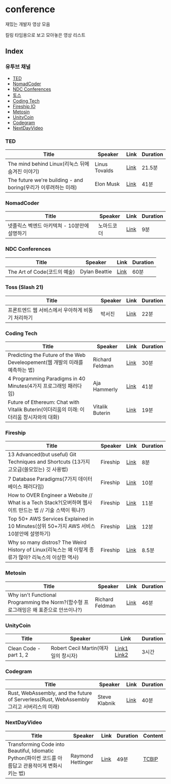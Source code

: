 # conference
재밌는 개발자 영상 모음

킬링 타임용으로 보고 모아놓은 영상 리스트

## Index 
### 유투브 채널
 - [TED](#TED)
 - [NomadCoder](#NomadCoder)
 - [NDC Conferences](#NDC-Conferences)
 - [토스](#Toss)
 - [Coding Tech](#Coding-Tech)
 - [Fireship IO](#Fireship-IO)
 - [Metosin](#Metosin)
 - [UnityCoin](#UnityCoin)
 - [Codegram](#Codegram)
 - [NextDayVideo](#NextDayVideo)

### TED
| Title | Speaker | Link | Duration |
| ----- | ------- | ---- | -------- |
| The mind behind Linux(리눅스 뒤에 숨겨진 이야기) | Linus Tovalds | [Link](https://www.youtube.com/watch?v=o8NPllzkFhE) | 21.5분 |
| The future we're building - and boring(우리가 이루려하는 미래) | Elon Musk | [Link](https://www.youtube.com/watch?v=zIwLWfaAg-8) | 41분 |

### NomadCoder
| Title | Speaker | Link | Duration |
| ----- | ------- | ---- | -------- |
| 넷플릭스 벡엔드 아키텍쳐 - 10분만에 설명하기 | 노마드코더 | [Link](https://www.youtube.com/watch?v=_DDkSF5TvEU) | 9분 |

### NDC Conferences
| Title | Speaker | Link | Duration |
| ----- | ------- | ---- | -------- |
| The Art of Code(코드의 예술) | Dylan Beattie | [Link](https://www.youtube.com/watch?v=6avJHaC3C2U&t=5s) | 60분 |


### Toss (Slash 21)
| Title | Speaker | Link | Duration |
| ----- | ------- | ---- | -------- |
| 프론트엔드 웹 서비스에서 우아하게 비동기 처리하기 | 박서진 | [Link](https://www.youtube.com/watch?v=FvRtoViujGg) | 22분 |

### Coding Tech
| Title | Speaker | Link | Duration |
| ----- | ------- | ---- | -------- |
| Predicting the Future of the Web Develeopement(웹 개발의 미래를 예측하는 법) | Richard Feldman | [Link](https://www.youtube.com/watch?v=24tQRwIRP_w) | 30분 |
| 4 Programming Paradigms in 40 Minutes(4가지 프로그래밍 패러다임) | Aja Hammerly | [Link](https://www.youtube.com/watch?v=cgVVZMfLjEI) | 41분 |
| Future of Ethereum: Chat with Vitalik Buterin(이더리움의 미래: 이더리움 창시자와의 대화) | Vitalik Buterin | [Link](https://www.youtube.com/watch?v=TjYYMrY3Tis) | 19분 |

### Fireship
| Title | Speaker | Link | Duration |
| ----- | ------- | ---- | -------- |
| 13 Advanced(but useful) Git Techniques and Shortcuts (13가지 고오급(쓸모있는) 깃 사용법) | Fireship | [Link](https://www.youtube.com/watch?v=ecK3EnyGD8o) | 8분 |
| 7 Database Paradigms(7가지 데이터베이스 패러다임) | Fireship | [Link](https://www.youtube.com/watch?v=W2Z7fbCLSTw) | 10분 |
| How to OVER Engineer a Website // What is a Tech Stack?(오버하며 웹사이트 만드는 법 // 기술 스택이 뭐냐?) | Fireship | [Link](https://www.youtube.com/watch?v=Sxxw3qtb3_g) | 11분 |
| Top 50+ AWS Services Explained in 10 Minutes(상위 50+가지 AWS 서비스 10분안에 설명하기) | Fireship | [Link](https://www.youtube.com/watch?v=JIbIYCM48to) | 12분 |
| Why so many distros? The Weird History of Linux(리눅스는 왜 이렇게 종류가 많아? 리눅스의 이상한 역사) | Fireship | [Link](https://www.youtube.com/watch?v=ShcR4Zfc6Dw&t=390s) | 8.5분

### Metosin
| Title | Speaker | Link | Duration |
| ----- | ------- | ---- | -------- |
| Why isn't Functional Programming the Norm?(함수형 프로그래밍은 왜 표준으로 안쓰이나?) | Richard Feldman | [Link](https://www.youtube.com/watch?v=QyJZzq0v7Z4) | 46분 |

### UnityCoin
| Title | Speaker | Link | Duration |
| ----- | ------- | ---- | -------- |
| Clean Code - part 1, 2 | Robert Cecil Martin(애자일의 창시자) | [Link1](https://www.youtube.com/watch?v=7EmboKQH8lM) [Link2](https://www.youtube.com/watch?v=2a_ytyt9sf8)| 3시간 |

### Codegram
| Title | Speaker | Link | Duration |
| ----- | ------- | ---- | -------- |
| Rust, WebAssembly, and the future of Serverless(Rust, WebAssembly 그리고 서버리스의 미래) | Steve Klabnik | [Link](https://www.youtube.com/watch?v=CMB6AlE1QuI)| 40분 |


### NextDayVideo
| Title | Speaker | Link | Duration | Content |
| ----- | ------- | ---- | -------- | ------- |
| Transforming Code into Beautiful, Idiomatic Python(파이썬 코드를 아름답고 관용적이게 변화시키는 법) | Raymond Hettinger | [Link](https://www.youtube.com/watch?v=OSGv2VnC0go)| 49분 | [TCBIP]() | 

